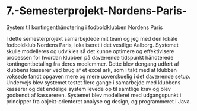 # 7.-Semesterprojekt-Nordens-Paris-
System til kontingenthåndtering i fodboldklubben Nordens Paris

I dette semesterprojekt samarbejdede mit team og jeg med den lokale fodboldklub Nordens Paris, lokaliseret i det vestlige Aalborg.
Systemet skulle modelleres og udvikles så det kunne optimere og effektivisere processen for hvordan klubben på daværende tidspunkt håndterede kontingentbetaling fra deres medlemmer. Dette blev dengang udført af klubbens kasserer ved brug af et excel ark, som i takt med at klubben voksede fandt opgaven mere og mere uoverskuelig i det daværende setup.
Undervejs blev systemet testet flere gange i samarbejde med klubbens kasserer og det endelige system levede op til samtlige krav og blev godkendt af kassereren.
Systemet blev modelleret med udgangspunkt i principper fra objekt-orienteret analyse og design, og programmeret i Java.
